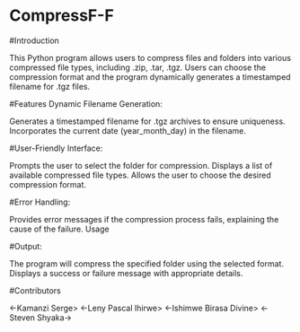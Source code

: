 # CompressF-F

#Introduction

This Python program allows users to compress files and folders into various compressed file types, including .zip, .tar, .tgz. Users can choose the compression format and the program dynamically generates a timestamped filename for .tgz files.

#Features
Dynamic Filename Generation:

Generates a timestamped filename for .tgz archives to ensure uniqueness.
Incorporates the current date (year_month_day) in the filename.

#User-Friendly Interface:

Prompts the user to select the folder for compression.
Displays a list of available compressed file types.
Allows the user to choose the desired compression format.

#Error Handling:

Provides error messages if the compression process fails, explaining the cause of the failure.
Usage

#Output:

The program will compress the specified folder using the selected format.
Displays a success or failure message with appropriate details.

#Contributors

 <-Kamanzi Serge>
 <-Leny Pascal Ihirwe>
 <-Ishimwe Birasa Divine>
 <-Steven Shyaka->
